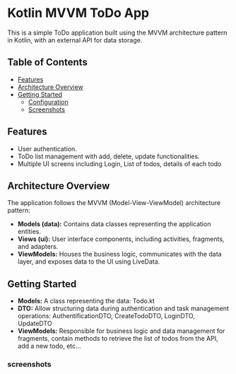 # Kotlin MVVM ToDo App 

This is a simple ToDo application built using the MVVM architecture pattern in Kotlin, with an external API for data storage.


## Table of Contents

- [Features](#features)
- [Architecture Overview](#architecture-overview)
- [Getting Started](#getting-started)
  - [Configuration](#configuration)
  - [Screenshots](#screenshots)


## Features

- User authentication.
- ToDo list management with add, delete, update functionalities.
- Multiple UI screens including Login, List of todos, details of each todo

## Architecture Overview

The application follows the MVVM (Model-View-ViewModel) architecture pattern:

- **Models (data):** Contains data classes representing the application entities.
- **Views (ui):** User interface components, including activities, fragments, and adapters.
- **ViewModels:** Houses the business logic, communicates with the data layer, and exposes data to the UI using LiveData.

## Getting Started

- **Models:** A class representing the data: Todo.kt
- **DTO:** Allow structuring data during authentication and task management operations: AuthentificationDTO, CreateTodoDTO, LoginDTO, UpdateDTO
- **ViewModels:** Responsible for business logic and data management for fragments, contain methods to retrieve the list of todos from the API, add a new todo, etc...

### screenshots
